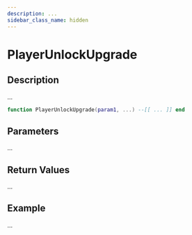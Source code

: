 ```yaml
---
description: ...
sidebar_class_name: hidden
---
```


# PlayerUnlockUpgrade

## Description

...

```lua
function PlayerUnlockUpgrade(param1, ...) --[[ ... ]] end
```

## Parameters

...

## Return Values

...

## Example

...

